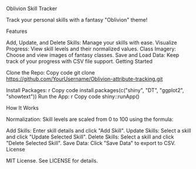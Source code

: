 Oblivion Skill Tracker

Track your personal skills with a fantasy "Oblivion" theme!

Features

Add, Update, and Delete Skills: Manage your skills with ease.
Visualize Progress: View skill levels and their normalized values.
Class Imagery: Choose and view images of fantasy classes.
Save and Load Data: Keep track of your progress with CSV file support.
Getting Started

Clone the Repo:
Copy code
git clone https://github.com/YourUsername/Oblivion-attribute-tracking.git

Install Packages:
r
Copy code
install.packages(c("shiny", "DT", "ggplot2", "showtext"))
Run the App:
r
Copy code
shiny::runApp()


How It Works

Normalization: Skill levels are scaled from 0 to 100 using the formula:

Add Skills: Enter skill details and click "Add Skill".
Update Skills: Select a skill and click "Update Selected Skill".
Delete Skills: Select a skill and click "Delete Selected Skill".
Save Data: Click "Save Data" to export to CSV.
License

MIT License. See LICENSE for details.

